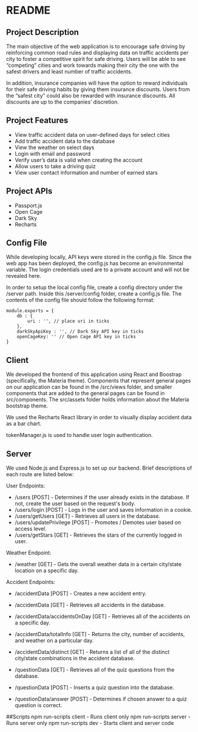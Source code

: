 # README

## Project Description
The main objective of the web application is to encourage safe driving by reinforcing common road rules and displaying data on traffic accidents per city to foster a competitive spirit for safe driving. Users will be able to see “competing” cities and work towards making their city the one with the safest drivers and least number of traffic accidents. 

In addition, insurance companies will have the option to reward individuals for their safe driving habits by giving them insurance discounts. Users from the “safest city” could also be rewarded with insurance discounts. All discounts are up to the companies’ discretion.
	
## Project Features
* View traffic accident data on user-defined days for select cities
* Add traffic accident data to the database
* View the weather on select days
* Login with email and password
* Verify user’s data is valid when creating the account
* Allow users to take a driving quiz
* View user contact information and number of earned stars

## Project APIs
* Passport.js
* Open Cage
* Dark Sky
* Recharts

## Config File
While developing locally, API keys were stored in the config.js file. Since the web app has been deployed, the config.js has become an environmental variable. The login credentials used are to a private account and will not be revealed here.

In order to setup the local config file, create a config directory under the /server path. Inside this /server/config folder, create a config.js file. The contents of the config file should follow the following format: 
```
module.exports = {
    db : {
        uri : '', // place uri in ticks
    },
    darkSkyApiKey : '', // Dark Sky API key in ticks
    openCageKey: '' // Open Cage API key in ticks
}
```

## Client
We developed the frontend of this application using React and Boostrap (specifically, the Materia theme). Components that represent general pages on our application can be found in the /src/views folder, and smaller components that are added to the general pages can be found in src/components. The src/assets folder holds information about the Materia bootstrap theme.

We used the Recharts React library in order to visually display accident data as a bar chart.

tokenManager.js is used to handle user login authentication.

## Server
We used Node.js and Express.js to set up our backend. Brief descriptions of each route are listed below:

User Endpoints:
* /users [POST] - Determines if the user already exists in the database. If not, create the user based on the request's body.
* /users/login [POST] - Logs in the user and saves information in a cookie.
* /users/getUsers [GET] - Retrieves all users in the database.
* /users/updatePrivilege [POST] - Promotes / Demotes user based on access level.
* /users/getStars [GET] - Retrieves the stars of the currently logged in user.

Weather Endpoint:
* /weather [GET] - Gets the overall weather data in a certain city/state location on a specific day.

Accident Endpoints:
* /accidentData [POST] - Creates a new accident entry.
* /accidentData [GET] - Retrieves all accidents in the database.
* /accidentData/accidentsOnDay [GET] - Retrieves all of the accidents on a specific day. 
* /accidentData/totalInfo [GET] - Returns the city, number of accidents, and weather on a particular day.
* /accidentData/distinct [GET] - Returns a list of all of the distinct city/state combinations in the accident database.

* /questionData [GET] - Retrieves all of the quiz questions from the database.
* /questionData [POST] - Inserts a quiz question into the database.
* /questionData/answer [POST] - Determines if chosen answer to a quiz question is correct. 

##Scripts
npm run-scripts client - Runs client only
npm run-scripts server - Runs server only
npm run-scripts dev - Starts client and server code
